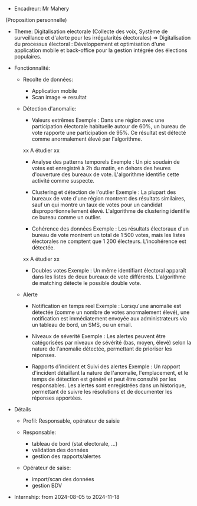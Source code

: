 - Encadreur: Mr Mahery

(Proposition personnelle)

- Theme: Digitalisation electorale (Collecte des voix, Système de surveillance et d'alerte pour les irrégularités électorales)
  => Digitalisation du processus électoral : Développement et optimisation d'une application mobile et back-office pour la gestion intégrée des élections populaires.

- Fonctionnalité:

  - Recolte de données:

    - Application mobile
    - Scan image => resultat

  - Détection d'anomalie:

    - Valeurs extrêmes
      Exemple : Dans une région avec une participation électorale habituelle autour de 60%, un bureau de vote rapporte une participation de 95%. Ce résultat est détecté comme anormalement élevé par l'algorithme.

    xx A étudier xx

    - Analyse des patterns temporels
      Exemple : Un pic soudain de votes est enregistré à 2h du matin, en dehors des heures d'ouverture des bureaux de vote. L'algorithme identifie cette activité comme suspecte.

    - Clustering et détection de l'outlier
      Exemple : La plupart des bureaux de vote d'une région montrent des résultats similaires, sauf un qui montre un taux de votes pour un candidat disproportionnellement élevé. L'algorithme de clustering identifie ce bureau comme un outlier.

    - Cohérence des données
      Exemple : Les résultats électoraux d'un bureau de vote montrent un total de 1 500 votes, mais les listes électorales ne comptent que 1 200 électeurs. L'incohérence est détectée.

    xx A étudier xx

    - Doubles votes
      Exemple : Un même identifiant électoral apparaît dans les listes de deux bureaux de vote différents. L'algorithme de matching détecte le possible double vote.

  - Alerte

    - Notification en temps reel
      Exemple : Lorsqu'une anomalie est détectée (comme un nombre de votes anormalement élevé), une notification est immédiatement envoyée aux administrateurs via un tableau de bord, un SMS, ou un email.

    - Niveaux de séverité
      Exemple : Les alertes peuvent être catégorisées par niveaux de sévérité (bas, moyen, élevé) selon la nature de l'anomalie détectée, permettant de prioriser les réponses.

    - Rapports d'incident et Suivi des alertes
      Exemple : Un rapport d'incident détaillant la nature de l'anomalie, l'emplacement, et le temps de détection est généré et peut être consulté par les responsables. Les alertes sont enregistrées dans un historique, permettant de suivre les résolutions et de documenter les réponses apportées.

- Détails

  - Profil: Responsable, opérateur de saisie

  - Responsable:

    - tableau de bord (stat electorale, ...)
    - validation des données
    - gestion des rapports/alertes

  - Opérateur de saise:

    - import/scan des données
    - gestion BDV

- Internship: from 2024-08-05 to 2024-11-18
